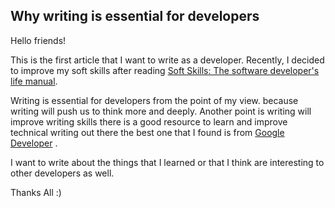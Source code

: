 ## Why writing is essential for developers

Hello friends!

This is the first article that I want to write as a developer.
Recently, I decided to improve my soft skills after reading  [Soft Skills: The software
developer's life manual](https://www.goodreads.com/book/show/23232941-soft-skills). 

Writing is essential for developers from the point of my
view. because writing will push us to think more and deeply.
Another point is writing will improve writing skills there is a good resource to learn
and improve technical writing out there the best one that I found is from  [Google
Developer](https://developers.google.com/tech-writing) .

I want to write about the things that I learned or that I think are interesting to other
developers as well.

Thanks All :)